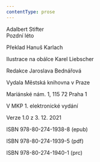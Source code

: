 ```yaml
---
contentType: prose
---
```


Adalbert Stifter  
Pozdní léto

Překlad Hanuš Karlach

  

Ilustrace na obálce Karel Liebscher

  

Redakce Jaroslava Bednářová

Vydala Městská knihovna v Praze

  

Mariánské nám. 1, 115 72 Praha 1

V MKP 1. elektronické vydání

  

Verze 1.0 z 3. 12. 2021

ISBN 978-80-274-1938-8 (epub)

  

ISBN 978-80-274-1939-5 (pdf)

  

ISBN 978-80-274-1940-1 (prc)
